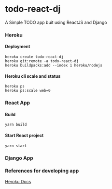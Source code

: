 # todo-react-dj
A Simple TODO app buit using ReactJS and Django

### Heroku 

#### Deployment 

```
heroku create todo-react-dj
heroku git:remote -a todo-react-dj
heroku buildpacks:add --index 1 heroku/nodejs
```
#### Heroku cli scale and status 

```
heroku ps 
heroku ps:scale web=0
```

### React App

#### Build 

```
yarn build
```

#### Start React project 

```
yarn start 
```

### Django App



### References for developing app
[Heroku Docs](https://devcenter.heroku.com/articles/how-heroku-works)